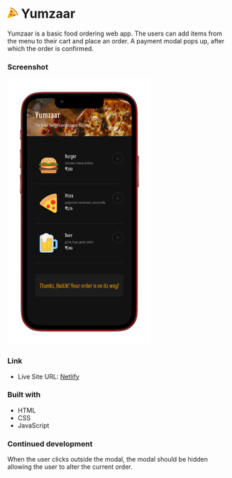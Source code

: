 # <img src="favicon/android-chrome-512x512.png" width="24"> Yumzaar

Yumzaar is a basic food ordering web app. The users can add items from the menu to their cart and place an order. A payment modal pops up, after which the order is confirmed.

### Screenshot

<img src="images/screenshot.png" height="600">

### Link

- Live Site URL: [Netlify](https://yumzaar.netlify.app)

### Built with

- HTML
- CSS
- JavaScript

### Continued development

When the user clicks outside the modal, the modal should be hidden allowing the user to alter the current order.
